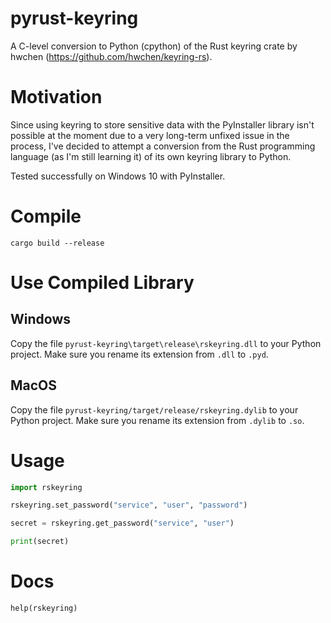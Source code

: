 # pyrust-keyring
A C-level conversion to Python (cpython) of the Rust keyring crate by hwchen (https://github.com/hwchen/keyring-rs).

# Motivation
Since using keyring to store sensitive data with the PyInstaller library isn't possible at the moment due to a very long-term unfixed issue in the process, I've decided to attempt a conversion from the Rust programming language (as I'm still learning it) of its own keyring library to Python.

Tested successfully on Windows 10 with PyInstaller.

# Compile
`cargo build --release`

# Use Compiled Library

## Windows
Copy the file `pyrust-keyring\target\release\rskeyring.dll` to your Python project. Make sure you rename its extension from `.dll` to `.pyd`.

## MacOS
Copy the file `pyrust-keyring/target/release/rskeyring.dylib` to your Python project. Make sure you rename its extension from `.dylib` to `.so`.


# Usage
```python
import rskeyring

rskeyring.set_password("service", "user", "password")

secret = rskeyring.get_password("service", "user")

print(secret)
```

# Docs

`help(rskeyring)`




